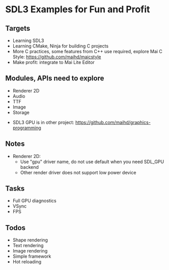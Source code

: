 # SDL3 Examples for Fun and Profit

## Targets
- Learning SDL3
- Learning CMake, Ninja for building C projects
- More C practices, some features from C++ use required, explore Mai C Style: https://github.com/maihd/maicstyle
- Make profit: integrate to Mai Lite Editor

## Modules, APIs need to explore
- Renderer 2D
- Audio
- TTF
- Image
- Storage
* SDL3 GPU is in other project: https://github.com/maihd/graphics-programming 

## Notes
- Renderer 2D: 
    - Use "gpu" driver name, do not use default when you need SDL_GPU backend
    - Other render driver does not support low power device

## Tasks
- Full GPU diagnostics
- VSync
- FPS

## Todos
- Shape rendering
- Text rendering
- Image rendering
- Simple framework
- Hot reloading